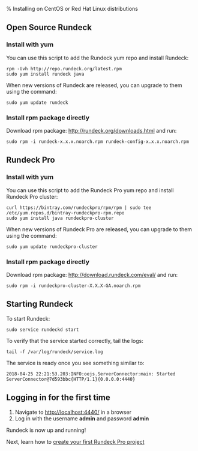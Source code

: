 % Installing on CentOS or Red Hat Linux distributions

## Open Source Rundeck

### Install with yum

You can use this script to add the Rundeck yum repo and install Rundeck:

~~~~~~~~~~~~~~~~~~~~~~~~~~~~~~~~~~~~~~~~~~~~~~~~~ {.bash}
rpm -Uvh http://repo.rundeck.org/latest.rpm
sudo yum install rundeck java
~~~~~~~~~~~~~~~~~~~~~~~~~~~~~~~~~~~~~~~~~~~~~~~~~

When new versions of Rundeck are released, you can upgrade to them using the command:

~~~~~~~~~~~~~~~~~~~~~~~~~~~~~~~~~~~~~~~~~~~~~~~~~ {.bash}
sudo yum update rundeck
~~~~~~~~~~~~~~~~~~~~~~~~~~~~~~~~~~~~~~~~~~~~~~~~~

### Install rpm package directly

Download rpm package: http://rundeck.org/downloads.html and run:

~~~~~~~~~~~~~~~~~~~~~~~~~~~~~~~~~~~~~~~~~~~~~~~~~ {.bash}
sudo rpm -i rundeck-x.x.x.noarch.rpm rundeck-config-x.x.x.noarch.rpm
~~~~~~~~~~~~~~~~~~~~~~~~~~~~~~~~~~~~~~~~~~~~~~~~~

## Rundeck Pro

### Install with yum 

You can use this script to add the Rundeck Pro yum repo and install Rundeck Pro cluster:

~~~~~~~~~~~~~~~~~~~~~~~~~~~~~~~~~~~~~~~~~~~~~~~~~ {.bash}
curl https://bintray.com/rundeckpro/rpm/rpm | sudo tee /etc/yum.repos.d/bintray-rundeckpro-rpm.repo
sudo yum install java rundeckpro-cluster
~~~~~~~~~~~~~~~~~~~~~~~~~~~~~~~~~~~~~~~~~~~~~~~~~

When new versions of Rundeck Pro are released, you can upgrade to them using the command:

~~~~~~~~~~~~~~~~~~~~~~~~~~~~~~~~~~~~~~~~~~~~~~~~~ {.bash}
sudo yum update rundeckpro-cluster
~~~~~~~~~~~~~~~~~~~~~~~~~~~~~~~~~~~~~~~~~~~~~~~~~

### Install rpm package directly

Download rpm package: http://download.rundeck.com/eval/ and run:

~~~~~~~~~~~~~~~~~~~~~~~~~~~~~~~~~~~~~~~~~~~~~~~~~ {.bash}
sudo rpm -i rundeckpro-cluster-X.X.X-GA.noarch.rpm
~~~~~~~~~~~~~~~~~~~~~~~~~~~~~~~~~~~~~~~~~~~~~~~~~

## Starting Rundeck

To start Rundeck:

~~~~~~~~~~~~~~~~~~~~~~~~~~~~~~~~~~~~~~~~~~~~~~~~~ {.bash}
sudo service rundeckd start
~~~~~~~~~~~~~~~~~~~~~~~~~~~~~~~~~~~~~~~~~~~~~~~~~

To verify that the service started correctly, tail the logs:

~~~~~~~~~~~~~~~~~~~~~~~~~~~~~~~~~~~~~~~~~~~~~~~~~ {.bash}
tail -f /var/log/rundeck/service.log
~~~~~~~~~~~~~~~~~~~~~~~~~~~~~~~~~~~~~~~~~~~~~~~~~

The service is ready once you see something similar to:

~~~~~~~~~~~~~~~~~~~~~~~~~~~~~~~~~~~~~~~~~~~~~~~~~ {.bash}
2018-04-25 22:21:53.203:INFO:oejs.ServerConnector:main: Started ServerConnector@7d593bbc{HTTP/1.1}{0.0.0.0:4440}
~~~~~~~~~~~~~~~~~~~~~~~~~~~~~~~~~~~~~~~~~~~~~~~~~

## Logging in for the first time

1. Navigate to [http://localhost:4440/](http://localhost:4440/user/login) in a browser
1. Log in with the username **admin** and password **admin**

Rundeck is now up and running!

Next, learn how to [create your first Rundeck Pro project](../../manual/getting-started.html#project-setup)
